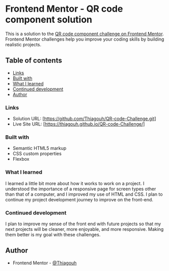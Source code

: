 # Frontend Mentor - QR code component solution

This is a solution to the [QR code component challenge on Frontend Mentor](https://www.frontendmentor.io/challenges/qr-code-component-iux_sIO_H). Frontend Mentor challenges help you improve your coding skills by building realistic projects. 

## Table of contents

- [Links](#links)
- [Built with](#built-with)
- [What I learned](#what-i-learned)
- [Continued development](#continued-development)
- [Author](#author)

### Links

- Solution URL: [https://github.com/Thiagouh/QR-code-Challenge.git]
- Live Site URL: [https://thiagouh.github.io/QR-code-Challenge/]

### Built with

- Semantic HTML5 markup
- CSS custom properties
- Flexbox

### What I learned

I learned a little bit more about how it works to work on a project. I understood the importance of a responsive page for screen types other than that of a computer, and I improved my use of HTML and CSS. I plan to continue my project development journey to improve on the front-end.

### Continued development

I plan to improve my sense of the front end with future projects so that my next projects will be cleaner, more enjoyable, and more responsive. Making them better is my goal with these challenges.

## Author

- Frontend Mentor - [@Thiagouh](https://www.frontendmentor.io/profile/Thiagouh)
